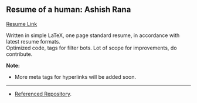 ## Resume of a human: Ashish Rana

[Resume Link](ashish_rana_resume.pdf)

Written in simple LaTeX, one page standard resume, in accordance with latest resume formats.  
Optimized code, tags for filter bots. Lot of scope for improvements, do contribute.

__Note:__
* More meta tags for hyperlinks will be added soon.

---

* [Referenced Repository](https://github.com/sb2nov/resume).

